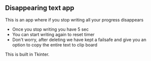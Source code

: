 ## Disappearing text app

This is an app where if you stop writing all your progress disappears

* Once you stop writing you have 5 sec
* You can start writing again to reset timer
* Don't worry, after deleting we have kept a failsafe and give you an option to copy the entire text to clip board

This is built in Tkinter.